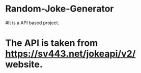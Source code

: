 # Random-Joke-Generator
#It is a API based project.
# The API is taken from https://sv443.net/jokeapi/v2/ website.
